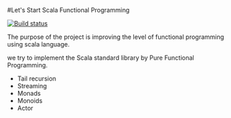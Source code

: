 #Let's Start Scala Functional Programming

[![Build status](https://travis-ci.org/lannerate/StartScalaFP.svg?branch=master)](https://travis-ci.org/lannerate/StartScalaFP)

The purpose of the project is improving the level of functional programming using scala language.

we try to implement the Scala standard library by Pure Functional Programming.

- Tail recursion
- Streaming
- Monads
- Monoids
- Actor